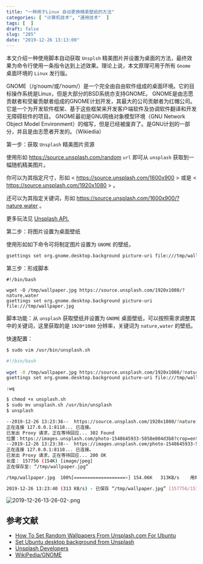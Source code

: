 ```yaml
---
title: "一种用于Linux 自动更换精美壁纸的方法"
categories: [ "计算机技术", "通用技术"  ]
tags: [  ]
draft: false
slug: "285"
date: "2019-12-26 13:13:00"
---
```


本文介绍一种使用脚本自动获取 `Unsplsh` 精美图片并设置为桌面的方法，最终效果为命令行使用一条指令达到上述效果。理论上说，本文原理可用于所有 `Gnome` 桌面环境的 `Linux` 发行版。

GNOME（/ɡˈnoʊm/或/ˈnoʊm/）是一个完全由自由软件组成的桌面环境。它的目标操作系统是Linux，但是大部分的BSD系统亦支持GNOME。 GNOME是由志愿贡献者和受雇贡献者组成的GNOME计划开发，其最大的公司贡献者为红帽公司。它是一个为开发软件框架、基于这些框架来开发客户端软件及协调软件翻译和开发无障碍软件的项目。 GNOME最初是GNU网络对象模型环境（GNU Network Object Model Environment）的缩写，但是已经被废弃了。是GNU计划的一部分，并且是由志愿者开发的。（Wikiedia）

第一步：获取 `Unsplash` 精美图片资源

使用形如 <https://source.unsplash.com/random> `url` 即可从 `unsplash` 获取到一幅随机精美图片。

你可以为其指定尺寸，形如 < https://source.unsplash.com/1600x900 >  或是  < https://source.unsplash.com/1920x1080 > 。

还可以为其指定关键词，形如 <https://source.unsplash.com/1600x900/?nature,water> 。

更多玩法见 [Unsplash API.](https://unsplash.com/developers)

第二步：将图片设置为桌面壁纸

使用形如如下命令可将制定图片设置为 `GNOME` 的壁纸，

```bash
gsettings set org.gnome.desktop.background picture-uri file:///tmp/wallpaper.jpg
```
第三步：形成脚本

```
#!/bin/bash
  
wget -O /tmp/wallpaper.jpg https://source.unsplash.com/1920x1080/?nature,water
gsettings set org.gnome.desktop.background picture-uri file:///tmp/wallpaper.jpg
```

脚本功能：从 `unsplash` 获取壁纸并设置为 `GNOME` 桌面壁纸，可以按照需求调整其中的关键词，这里获取的是 `1920*1080` 分辨率，关键词为 `nature,water` 的壁纸。

快速配置：

```bash
$ sudo vim /usr/bin/unsplash.sh
```

```bash
#!/bin/bash
  
wget -O /tmp/wallpaper.jpg https://source.unsplash.com/1920x1080/?nature,water
gsettings set org.gnome.desktop.background picture-uri file:///tmp/wallpaper.jpg
```

`:wq` 

```bash
$ chmod +x unsplash.sh
$ sudo mv unsplash.sh /usr/bin/unsplash
$ unsplash

--2019-12-26 13:23:36--  https://source.unsplash.com/1920x1080/?nature,water
正在连接 127.0.0.1:8118... 已连接。
已发出 Proxy 请求，正在等待回应... 302 Found
位置：https://images.unsplash.com/photo-1548645933-5858e004d3b8?crop=entropy&cs=tinysrgb&fit=crop&fm=jpg&h=1080&ixid=eyJhcHBfaWQiOjF9&ixlib=rb-1.2.1&q=80&w=1920 [跟随至新的 URL]
--2019-12-26 13:23:38--  https://images.unsplash.com/photo-1548645933-5858e004d3b8?crop=entropy&cs=tinysrgb&fit=crop&fm=jpg&h=1080&ixid=eyJhcHBfaWQiOjF9&ixlib=rb-1.2.1&q=80&w=1920
正在连接 127.0.0.1:8118... 已连接。
已发出 Proxy 请求，正在等待回应... 200 OK
长度： 157756 (154K) [image/jpeg]
正在保存至: “/tmp/wallpaper.jpg”

/tmp/wallpaper.jpg  100%[===================>] 154.06K   313KB/s    用时 0.5s  

2019-12-26 13:23:40 (313 KB/s) - 已保存 “/tmp/wallpaper.jpg” [157756/157756])
```

![2019-12-26-13-26-02-.png](https://imagehost-cdn.frytea.com/images/2019/12/26/2019-12-26-13-26-02-.png#shadow)

## 参考文献

 - [How To Set Random Wallpapers From Unsplash.com For Ubuntu](http://youness.net/linux/set-random-wallpapers-unsplash-com-ubuntu)
 - [Set Ubuntu desktop background from Unsplash](https://giustino.blog/set-ubuntu-desktop-background-from-unsplash)
 - [Unsplash Developers](https://unsplash.com/developers)
 - [WikiPedia/GNOME](https://zh.wikipedia.org/wiki/GNOME)